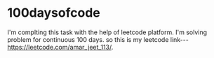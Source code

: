 # 100daysofcode
I'm complting this task with the help of leetcode platform. I'm solving problem for continuous 100 days. so this is my leetcode link--- https://leetcode.com/amar_jeet_113/.



